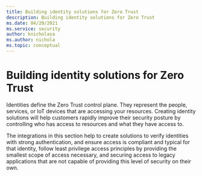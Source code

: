 ```yaml
---
title: Building identity solutions for Zero Trust
description: Building identity solutions for Zero Trust
ms.date: 04/20/2021
ms.service: security
author: knicholasa
ms.author: nichola
ms.topic: conceptual
---
```


# Building identity solutions for Zero Trust

Identities define the Zero Trust control plane. They represent the people, services, or IoT devices that are accessing your resources. Creating identity solutions will help customers rapidly improve their security posture by controlling who has access to resources and what they have access to.

The integrations in this section help to create solutions to verify identities with strong authentication, and ensure access is compliant and typical for that identity, follow least privilege access principles by providing the smallest scope of access necessary, and securing access to legacy applications that are not capable of providing this level of security on their own.